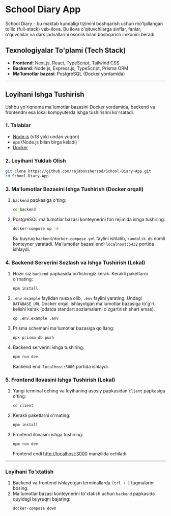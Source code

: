 # School Diary App

School Diary - bu maktab kundaligi tizimini boshqarish uchun mo'ljallangan to'liq (full-stack) veb-ilova. Bu ilova o'qituvchilarga sinflar, fanlar, o'quvchilar va dars jadvallarini osonlik bilan boshqarish imkonini beradi.

## Texnologiyalar To'plami (Tech Stack)

- **Frontend**: Next.js, React, TypeScript, Tailwind CSS
- **Backend**: Node.js, Express.js, TypeScript, Prisma ORM
- **Ma'lumotlar bazasi**: PostgreSQL (Docker yordamida)

---

## Loyihani Ishga Tushirish

Ushbu yo'riqnoma ma'lumotlar bazasini Docker yordamida, backend va frontendni esa lokal kompyuterda ishga tushirishni ko'rsatadi.

### 1. Talablar

- [Node.js](https://nodejs.org/en/) (v18 yoki undan yuqori)
- `npm` (Node.js bilan birga keladi)
- [Docker](https://www.docker.com/products/docker-desktop/)

### 2. Loyihani Yuklab Olish

```bash
git clone https://github.com/rajabovsherzod/School-Diary-App.git
cd School-Diary-App
```

### 3. Ma'lumotlar Bazasini Ishga Tushirish (Docker orqali)

1.  `backend` papkasiga o'ting:
    ```bash
    cd backend
    ```
2.  PostgreSQL ma'lumotlar bazasi konteynerini fon rejimida ishga tushiring:
    ```bash
    docker-compose up -d
    ```
    Bu buyruq `backend/docker-compose.yml` faylini ishlatib, `kundalik_db` nomli konteyner yaratadi. Ma'lumotlar bazasi endi `localhost:5432` portida ishlaydi.

### 4. Backend Serverini Sozlash va Ishga Tushirish (Lokal)

1.  Hozir siz `backend` papkasida bo'lishingiz kerak. Kerakli paketlarni o'rnating:
    ```bash
    npm install
    ```
2.  `.env.example` faylidan nusxa olib, `.env` faylini yarating. Undagi `DATABASE_URL` Docker orqali ishlayotgan ma'lumotlar bazasiga to'g'ri kelishi kerak (odatda standart sozlamalarni o'zgartirish shart emas).
    ```bash
    cp .env.example .env
    ```
3.  Prisma schemani ma'lumotlar bazasiga qo'llang:
    ```bash
    npx prisma db push
    ```
4.  Backend serverini ishga tushiring:
    ```bash
    npm run dev
    ```
    Backend endi `localhost:5000` portida ishlaydi.

### 5. Frontend Ilovasini Ishga Tushirish (Lokal)

1.  Yangi terminal oching va loyihaning asosiy papkasidan `client` papkasiga o'ting:
    ```bash
    cd client
    ```
2.  Kerakli paketlarni o'rnating:
    ```bash
    npm install
    ```
3.  Frontend ilovasini ishga tushiring:
    ```bash
    npm run dev
    ```
    Frontend endi [http://localhost:3000](http://localhost:3000) manzilida ochiladi.

---

### Loyihani To'xtatish

1.  Backend va frontend ishlayotgan terminallarda `Ctrl + C` tugmalarini bosing.
2.  Ma'lumotlar bazasi konteynerini to'xtatish uchun `backend` papkasida quyidagi buyruqni bajaring:
    ```bash
    docker-compose down
    ```
